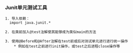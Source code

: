 ### Junit单元测试工具  
	1. 导入依赖：
	  import java.junit.* 
	
	2. 在类前加入@test注解使其能够成为类似main的方法
	
	3. 使用@Before和@After注解在test前或后对测试单元进行进行统一操作
		* 例如在test之前进行init操作，或test之后进程close操作等